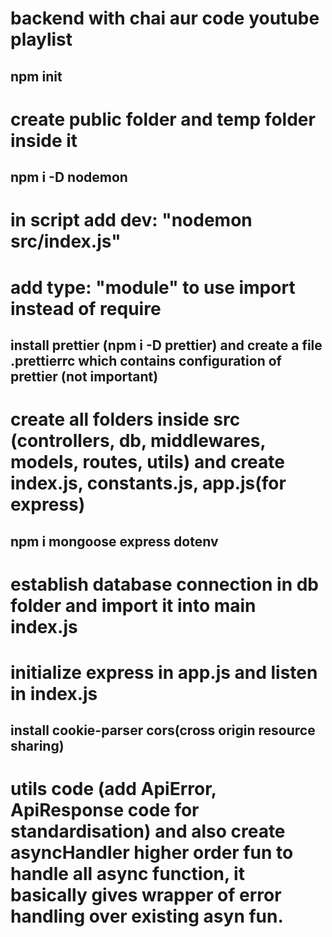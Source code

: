 # backend with chai  aur code youtube playlist

## npm init
# create public folder and temp folder inside it

## npm i -D nodemon 
# in script add dev: "nodemon src/index.js"

# add type: "module" to use import instead of require

## install prettier (npm i -D prettier) and create a file .prettierrc which contains configuration of prettier     (not important)

# create all folders inside src (controllers, db, middlewares, models, routes, utils) and create index.js, constants.js, app.js(for express)

## npm i mongoose express dotenv

# establish database connection in db folder and import it into main index.js

# initialize express in app.js and listen in index.js

## install cookie-parser cors(cross origin resource sharing)

# utils code (add ApiError, ApiResponse code for standardisation) and also create asyncHandler higher order fun to handle all async function, it basically gives wrapper of error handling over existing asyn fun.